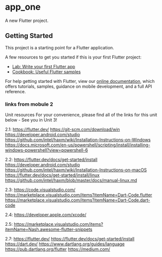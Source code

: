 # app_one

A new Flutter project.

## Getting Started

This project is a starting point for a Flutter application.

A few resources to get you started if this is your first Flutter project:

- [Lab: Write your first Flutter app](https://flutter.dev/docs/get-started/codelab)
- [Cookbook: Useful Flutter samples](https://flutter.dev/docs/cookbook)

For help getting started with Flutter, view our
[online documentation](https://flutter.dev/docs), which offers tutorials,
samples, guidance on mobile development, and a full API reference.

### links from mobule 2

Unit resources
For your convenience, please find all of the links for this unit below - See you in Unit 3!

2.1:
https://flutter.dev/
https://git-scm.com/download/win
https://developer.android.com/studio
https://github.com/intel/haxm/wiki/Installation-Instructions-on-Windows
https://docs.microsoft.com/en-us/powershell/scripting/install/installing-windows-powershell?view=powershell-6

2.2:
https://flutter.dev/docs/get-started/install
https://developer.android.com/studio
https://github.com/intel/haxm/wiki/Installation-Instructions-on-macOS
https://flutter.dev/docs/get-started/install/linux
https://github.com/intel/haxm/blob/master/docs/manual-linux.md

2.3:
https://code.visualstudio.com/
https://marketplace.visualstudio.com/items?itemName=Dart-Code.flutter
https://marketplace.visualstudio.com/items?itemName=Dart-Code.dart-code

2.4:
https://developer.apple.com/xcode/

2.5:
https://marketplace.visualstudio.com/items?itemName=Nash.awesome-flutter-snippets

2.7:
https://flutter.dev/
https://flutter.dev/docs/get-started/install
https://dart.dev/
https://www.dartlang.org/guides/language
https://pub.dartlang.org/flutter
https://medium.com/